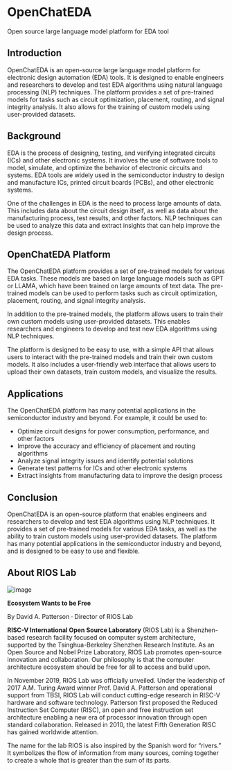 


# OpenChatEDA
Open source large language model platform for EDA tool 

## Introduction

OpenChatEDA is an open-source large language model platform for electronic design automation (EDA) tools. It is designed to enable engineers and researchers to develop and test EDA algorithms using natural language processing (NLP) techniques. The platform provides a set of pre-trained models for tasks such as circuit optimization, placement, routing, and signal integrity analysis. It also allows for the training of custom models using user-provided datasets.

## Background

EDA is the process of designing, testing, and verifying integrated circuits (ICs) and other electronic systems. It involves the use of software tools to model, simulate, and optimize the behavior of electronic circuits and systems. EDA tools are widely used in the semiconductor industry to design and manufacture ICs, printed circuit boards (PCBs), and other electronic systems.

One of the challenges in EDA is the need to process large amounts of data. This includes data about the circuit design itself, as well as data about the manufacturing process, test results, and other factors. NLP techniques can be used to analyze this data and extract insights that can help improve the design process.

## OpenChatEDA Platform

The OpenChatEDA platform provides a set of pre-trained models for various EDA tasks. These models are based on large language models such as GPT or LLAMA, which have been trained on large amounts of text data. The pre-trained models can be used to perform tasks such as circuit optimization, placement, routing, and signal integrity analysis.

In addition to the pre-trained models, the platform allows users to train their own custom models using user-provided datasets. This enables researchers and engineers to develop and test new EDA algorithms using NLP techniques.

The platform is designed to be easy to use, with a simple API that allows users to interact with the pre-trained models and train their own custom models. It also includes a user-friendly web interface that allows users to upload their own datasets, train custom models, and visualize the results.

## Applications

The OpenChatEDA platform has many potential applications in the semiconductor industry and beyond. For example, it could be used to:

- Optimize circuit designs for power consumption, performance, and other factors
- Improve the accuracy and efficiency of placement and routing algorithms
- Analyze signal integrity issues and identify potential solutions
- Generate test patterns for ICs and other electronic systems
- Extract insights from manufacturing data to improve the design process

## Conclusion

OpenChatEDA is an open-source platform that enables engineers and researchers to develop and test EDA algorithms using NLP techniques. It provides a set of pre-trained models for various EDA tasks, as well as the ability to train custom models using user-provided datasets. The platform has many potential applications in the semiconductor industry and beyond, and is designed to be easy to use and flexible.




## About RIOS Lab

![image](https://github.com/RIOSMPW/ChatEDA/assets/109063674/bdbcd062-e91d-4a17-a7a5-f06a7f8d751b)



**Ecosystem Wants to be Free**

By David A. Patterson · Director of RIOS Lab

**RISC-V International Open Source Laboratory** (RIOS Lab) is a Shenzhen-based research facility focused on computer system architecture, supported by the Tsinghua-Berkeley Shenzhen Research Institute. As an Open Source and Nobel Prize Laboratory, RIOS Lab promotes open-source innovation and collaboration. Our philosophy is that the computer architecture ecosystem should be free for all to access and build upon.

In November 2019, RIOS Lab was officially unveiled. Under the leadership of 2017 A.M. Turing Award winner Prof. David A. Patterson and operational support from TBSI,  RIOS Lab will conduct cutting-edge research in RISC-V hardware and software technology. Patterson first proposed the Reduced Instruction Set Computer (RISC), an open and free instruction set architecture enabling a new era of processor innovation through open standard collaboration. Released in 2010, the latest Fifth Generation RISC has gained worldwide attention.

The name for the lab RIOS is also inspired by the Spanish word for “rivers.” It symbolizes the flow of information from many sources, coming together to create a whole that is greater than the sum of its parts.
